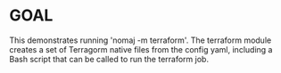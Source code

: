 
# GOAL
This demonstrates running 'nomaj -m terraform'.
The terraform module creates a set of Terragorm native files from
the config yaml, including a Bash script that can be called
to run the terraform job.



